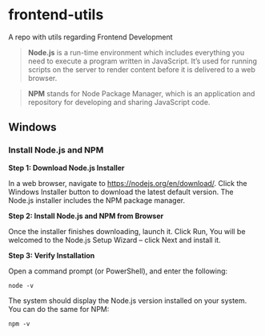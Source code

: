 # frontend-utils
A repo with utils regarding Frontend Development

> **Node.js** is a run-time environment which includes everything you need to execute a program written in JavaScript. It’s used for running scripts on the server to render content before it is delivered to a web browser.

> **NPM** stands for Node Package Manager, which is an application and repository for developing and sharing JavaScript code.


## Windows

### Install Node.js and NPM

**Step 1: Download Node.js Installer**

In a web browser, navigate to https://nodejs.org/en/download/. Click the Windows Installer button to download the latest default version. The Node.js installer includes the NPM package manager.

**Step 2: Install Node.js and NPM from Browser**

Once the installer finishes downloading, launch it. Click Run, You will be welcomed to the Node.js Setup Wizard – click Next and install it. 

**Step 3: Verify Installation**

Open a command prompt (or PowerShell), and enter the following:
```shell
node -v
```
The system should display the Node.js version installed on your system. You can do the same for NPM:
```shell
npm -v
```


